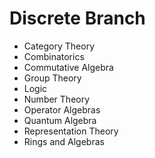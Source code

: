 # Discrete Branch
- Category Theory
- Combinatorics
- Commutative Algebra
- Group Theory
- Logic
- Number Theory
- Operator Algebras
- Quantum Algebra
- Representation Theory
- Rings and Algebras
